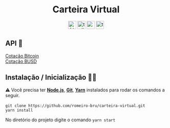 <h1 align="center">Carteira Virtual</h1>

<p align="center">
  <img  src="https://img.shields.io/badge/HTML5-E34F26?style=for-the-badge&logo=html5&logoColor=white"  height="25" alt="html">
  <img  src="https://img.shields.io/badge/Tailwind_CSS-38B2AC?style=for-the-badge&logo=tailwind-css&logoColor=white"  height="25" alt="tailwind">
  <img  src="https://img.shields.io/badge/React-20232A?style=for-the-badge&logo=react&logoColor=61DAFB"  height="25" alt="react" />
  <img  src="https://img.shields.io/badge/TypeScript-007ACC?style=for-the-badge&logo=typescript&logoColor=white"  height="25" alt="typescript">
</p>


## API 📑
[Cotação Bitcoin](https://www.mercadobitcoin.net/api/BTC/ticker)
<br>
[Cotação BUSD](https://economia.awesomeapi.com.br/all/USD-BRL)


## Instalação / Inicialização 👨‍🏭
⚠️ Você precisa ter <strong>[Node.js](https://nodejs.org/en/download/)</strong>, <strong>[Git](https://git-scm.com/downloads)</strong>, <strong>[Yarn](https://yarnpkg.com/)</strong> instalados para rodar os comandos a seguir.
<br>
<br>
```git clone https://github.com/romeiro-bru/carteira-virtual.git```
<br>
```yarn install```
<br>


No diretório do projeto digite o comando ```yarn start``` 
